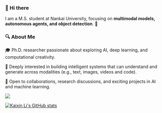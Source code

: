### 👋 Hi there 

I am a M.S. student at Nankai University, focusing on **multimodal models, autonomous agents, and object detection**. 🚀

### 🔍 About Me
🎓 Ph.D. researcher passionate about exploring AI, deep learning, and computational creativity.

🧠 Deeply interested in building intelligent systems that can understand and generate across modalities (e.g., text, images, videos and code).

🤝 Open to collaborations, research discussions, and exciting projects in AI and machine learning.

![](https://komarev.com/ghpvc/?username=YXB-NKU)

[![Kaixin Li's GitHub stats](https://github-readme-stats.vercel.app/api?username=YXB-NKU&include_all_commits=true&show_other_wise=true)]()

